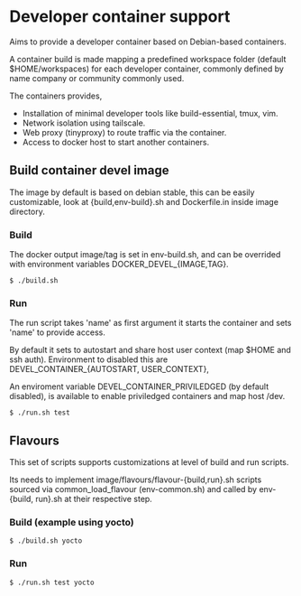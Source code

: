 # Developer container support

Aims to provide a developer container based on Debian-based containers.

A container build is made mapping a predefined workspace folder
(default $HOME/workspaces) for each developer container, commonly defined
by name company or community commonly used.

The containers provides,

- Installation of minimal developer tools like build-essential, tmux, vim.
- Network isolation using tailscale.
- Web proxy (tinyproxy) to route traffic via the container.
- Access to docker host to start another containers.

## Build container devel image

The image by default is based on debian stable, this can be easily customizable,
look at {build,env-build}.sh and Dockerfile.in inside image directory.

### Build

The docker output image/tag is set in env-build.sh, and can be overrided with
environment variables DOCKER\_DEVEL\_{IMAGE,TAG}.

```
$ ./build.sh
```

### Run

The run script takes 'name' as first argument it starts the container and sets 'name'
to provide access.

By default it sets to autostart and share host user context (map $HOME and ssh auth).
Environment to disabled this are DEVEL\_CONTAINER\_{AUTOSTART, USER\_CONTEXT},

An enviroment variable DEVEL\_CONTAINER\_PRIVILEDGED (by default disabled), is available to enable priviledged containers and map host /dev.


```
$ ./run.sh test
```
## Flavours

This set of scripts supports customizations at level of build and run scripts.

Its needs to implement image/flavours/flavour-{build,run}.sh scripts sourced via
common\_load\_flavour (env-common.sh) and called by env-{build, run}.sh at
their respective step.

### Build (example using yocto)

```
$ ./build.sh yocto
```

### Run


```
$ ./run.sh test yocto
```
